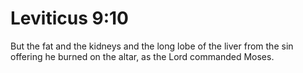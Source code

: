 # Leviticus 9:10

But the fat and the kidneys and the long lobe of the liver from the sin offering he burned on the altar, as the Lord commanded Moses.
